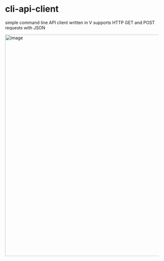 # cli-api-client

simple command line API client written in V
supports HTTP GET and POST requests with JSON

<img width="725" alt="image" src="https://user-images.githubusercontent.com/83356017/226782268-fa5567ef-d43a-431f-a5af-ba3b4ec1f327.png">
